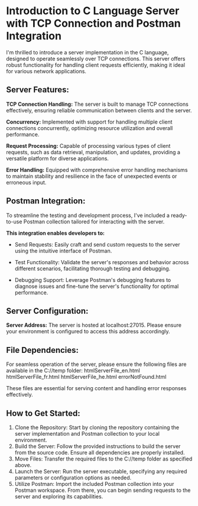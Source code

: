 # Introduction to C Language Server with TCP Connection and Postman Integration

I'm thrilled to introduce a server implementation in the C language, designed to operate seamlessly over TCP connections. This server offers robust functionality for handling client requests efficiently, making it ideal for various network applications.

## Server Features:
**TCP Connection Handling:**   The server is built to manage TCP connections effectively, ensuring reliable communication between clients and the server.

**Concurrency:** Implemented with support for handling multiple client connections concurrently, optimizing resource utilization and overall performance.

**Request Processing:** Capable of processing various types of client requests, such as data retrieval, manipulation, and updates, providing a versatile platform for diverse applications.

**Error Handling:** Equipped with comprehensive error handling mechanisms to maintain stability and resilience in the face of unexpected events or erroneous input.

## Postman Integration:
To streamline the testing and development process, I've included a ready-to-use Postman collection tailored for interacting with the server. 

**This integration enables developers to:**
- Send Requests: Easily craft and send custom requests to the server using the intuitive interface of Postman.
  
- Test Functionality: Validate the server's responses and behavior across different scenarios, facilitating thorough testing and debugging.
  
- Debugging Support: Leverage Postman's debugging features to diagnose issues and fine-tune the server's functionality for optimal performance.

## Server Configuration:
**Server Address:** The server is hosted at localhost:27015. Please ensure your environment is configured to access this address accordingly.

## File Dependencies:
For seamless operation of the server, please ensure the following files are available in the C://temp folder:
htmlServerFile_en.html
htmlServerFile_fr.html
htmlServerFile_he.html
errorNotFound.html

These files are essential for serving content and handling error responses effectively.

## How to Get Started:
1. Clone the Repository: Start by cloning the repository containing the server implementation and Postman collection to your local environment.
2. Build the Server: Follow the provided instructions to build the server from the source code. Ensure all dependencies are properly installed.
3. Move Files: Transfer the required files to the C://temp folder as specified above.
4. Launch the Server: Run the server executable, specifying any required parameters or configuration options as needed.
5. Utilize Postman: Import the included Postman collection into your Postman workspace. From there, you can begin sending requests to the server and exploring its capabilities.

 
